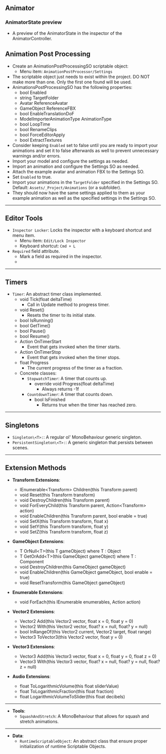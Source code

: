 ## Animator
### AnimatorState preview
- A preview of the AnimatorState in the inspector of the AnimatorController.

## Animation Post Processing
- Create an AnimationPostProcessingSO scriptable object:
  - Menu item: `AnimationPostProcessor/Settings`
- The scriptable object just needs to exist within the project. DO NOT make more than one. Only the first one found will be used.
- AnimationsPostProcessingSO has the following properties:
  - bool Enabled
  - string TargetFolder
  - Avatar ReferenceAvatar
  - GameObject ReferenceFBX
  - bool EnableTranslationDoF
  - ModelImporterAnimationType AnimationType
  - bool LoopTime
  - bool RenameClips
  - bool ForceEditorApply
  - bool ExtractTextures
- Consider keeping `Enabled` set to false until you are ready to import your animations and set it to false afterwards as well to prevent unnecessary warnings and/or errors.
- Import your model and configure the settings as needed.
- Import an animation and configure the Settings SO as needed.
- Attach the example avatar and animation FBX to the Settings SO.
- Set `Enabled` to true.
- Import your animations in the `TargetFolder` specified in the Settings SO. Default: `Assets/_Project/Animations` (or a subfolder).
- They should now have the same settings applied to them as your example animation as well as the specified settings in the Settings SO.

---

## Editor Tools
- `Inspector Locker`: Locks the inspector with a keyboard shortcut and menu item.
  - Menu item: `Edit/Lock Inspector`
  - Keyboard shortcut: `Cmd + L`
- `Required` field attribute.
  - Mark a field as required in the inspector.
  - 
---

## Timers
- `Timer`: An abstract timer class implemented.
  - void Tick(float deltaTime)
    - Call in Update method to progress timer.
  - void Reset()
    - Resets the timer to its initial state.
  - bool IsRunning()
  - bool GetTime()
  - bool Pause()
  - bool Resume()
  - Action OnTimerStart
    - Event that gets invoked when the timer starts.
  - Action OnTimerStop
    - Event that gets invoked when the timer stops.
  - float Progress
    - The current progress of the timer as a fraction.
  - Concrete classes:
    - `StopwatchTimer`: A timer that counts up.
      - override void Progress(float deltaTime)
        - Always returns -1f
    - `CountdownTimer`: A timer that counts down.
      - bool IsFinished
        - Returns true when the timer has reached zero.

---

## Singletons

- `Singleton\<T>:`: A regular ol' MonoBehaviour generic singleton.
- `PersistentSingleton\<T>:`: A generic singleton that persists between scenes.

---

## Extension Methods

- **Transform Extensions**:

    - IEnumerable\<Transform> Children(this Transform parent)
    - void Reset(this Transform transform)
    - void DestroyChildren(this Transform parent)
    - void ForEveryChild(this Transform parent, Action\<Transform> action)
    - void EnableChildren(this Transform parent, bool enable = true)
    - void SetX(this Transform transform, float x)
    - void SetY(this Transform transform, float y)
    - void SetZ(this Transform transform, float z)

- **GameObject Extensions**:

    - T OrNull\<T>(this T gameObject) where T : Object
    - T GetOrAdd\<T>(this GameObject gameObject) where T : Component
    - void DestroyChildren(this GameObject gameObject)
    - void EnableChildren(this GameObject gameObject, bool enable = true)
    - void ResetTransform(this GameObject gameObject)

- **Enumerable Extensions**:

    - void ForEach<T>(this IEnumerable<T> enumerables, Action<T> action)

- **Vector2 Extensions**:

    - Vector2 Add(this Vector2 vector, float x = 0, float y = 0)
    - Vector2 With(this Vector2 vector, float? x = null, float? y = null)
    - bool InRangeOf(this Vector2 current, Vector2 target, float range)
    - Vector3 ToVector3(this Vector2 vector, float y = 0)

- **Vector3 Extensions**:

    - Vector3 Add(this Vector3 vector, float x = 0, float y = 0, float z = 0)
    - Vector3 With(this Vector3 vector, float? x = null, float? y = null, float? z = null)

- **Audio Extensions**:

    - float ToLogarithmicVolume(this float sliderValue)
    - float ToLogarithmicFraction(this float fraction)
    - float LogarithmicVolumeToSlider(this float decibels)

---

- **Tools**:
    - `SquashAndStretch`: A MonoBehaviour that allows for squash and stretch animations.

---

- **Data**:
    - `RuntimeScriptableObject`: An abstract class that ensure proper initialization of runtime Scriptable Objects.

